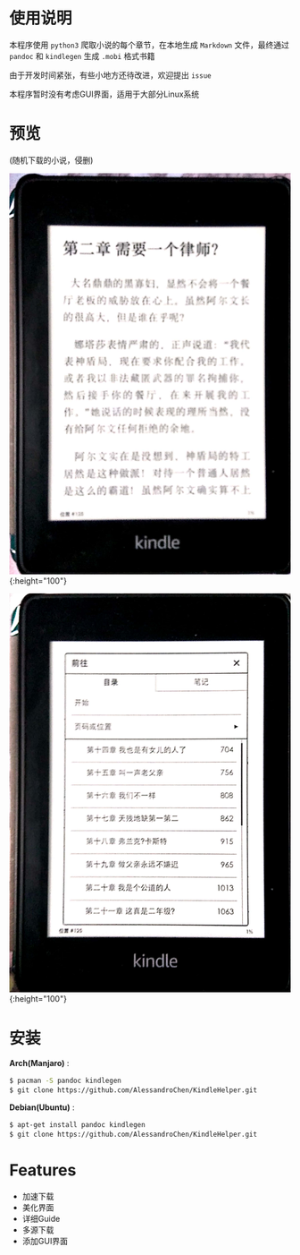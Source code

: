# 使用说明

本程序使用 `python3` 爬取小说的每个章节，在本地生成 `Markdown` 文件，最终通过 `pandoc` 和 `kindlegen` 生成 `.mobi` 格式书籍

由于开发时间紧张，有些小地方还待改进，欢迎提出 `issue`

本程序暂时没有考虑GUI界面，适用于大部分Linux系统



# 预览

(随机下载的小说，侵删)

![](./preview1.jpg){:height="100"}



![](./preview2.jpg){:height="100"}

# 安装

**Arch(Manjaro)** :

  ```bash
$ pacman -S pandoc kindlegen
$ git clone https://github.com/AlessandroChen/KindleHelper.git
  ```

**Debian(Ubuntu)** :

```bash
$ apt-get install pandoc kindlegen
$ git clone https://github.com/AlessandroChen/KindleHelper.git
```



# Features

* 加速下载
* 美化界面
* 详细Guide
* 多源下载
* 添加GUI界面

